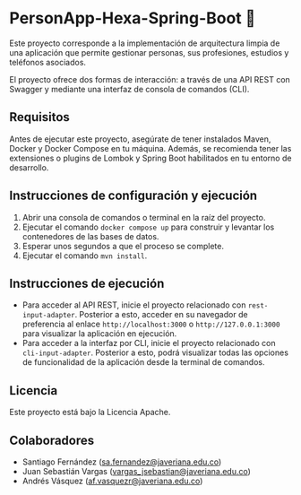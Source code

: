 # PersonApp-Hexa-Spring-Boot 🛐

Este proyecto corresponde a la implementación de arquitectura limpia de una aplicación que permite gestionar personas, sus profesiones, estudios y teléfonos asociados. 

El proyecto ofrece dos formas de interacción: a través de una API REST con Swagger y mediante una interfaz de consola de comandos (CLI).

## Requisitos

Antes de ejecutar este proyecto, asegúrate de tener instalados Maven, Docker y Docker Compose en tu máquina. Además, se recomienda tener las extensiones o plugins de Lombok y Spring Boot habilitados en tu entorno de desarrollo.

## Instrucciones de configuración y ejecución
1. Abrir una consola de comandos o terminal en la raíz del proyecto. 
2. Ejecutar el comando `docker compose up` para construir y levantar los contenedores de las bases de datos.
3. Esperar unos segundos a que el proceso se complete. 
4. Ejecutar el comando `mvn install`. 

## Instrucciones de ejecución
- Para acceder al API REST, inicie el proyecto relacionado con `rest-input-adapter`. Posterior a esto, acceder en su navegador de preferencia al enlace `http://localhost:3000` o `http://127.0.0.1:3000` para visualizar la aplicación en ejecución. 
- Para acceder a la interfaz por CLI, inicie el proyecto relacionado con `cli-input-adapter`. Posterior a esto, podrá visualizar todas las opciones de funcionalidad de la aplicación desde la terminal de comandos. 

## Licencia

Este proyecto está bajo la Licencia Apache.

## Colaboradores

- Santiago Fernández (sa.fernandez@javeriana.edu.co)
- Juan Sebastián Vargas (vargas_jsebastian@javeriana.edu.co)
- Andrés Vásquez (af.vasquezr@javeriana.edu.co)
